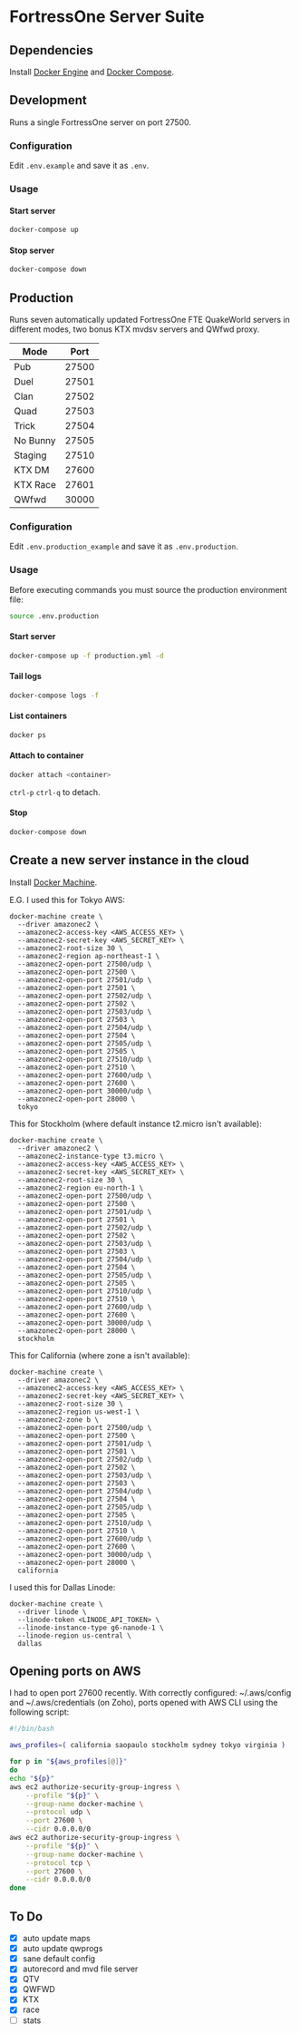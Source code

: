 # FortressOne Server Suite

## Dependencies

Install [Docker Engine](https://docs.docker.com/compose/install/) and
[Docker Compose](https://docs.docker.com/compose/install/).


## Development

Runs a single FortressOne server on port 27500.


### Configuration

Edit `.env.example` and save it as `.env`.


### Usage

#### Start server

```sh
docker-compose up
```


#### Stop server

```sh
docker-compose down
```


## Production

Runs seven automatically updated FortressOne FTE QuakeWorld servers in different modes, two bonus KTX mvdsv servers and QWfwd proxy.

| Mode     | Port  |
| -------  | ----- |
| Pub      | 27500 |
| Duel     | 27501 |
| Clan     | 27502 |
| Quad     | 27503 |
| Trick    | 27504 |
| No Bunny | 27505 |
| Staging  | 27510 |
| KTX DM   | 27600 |
| KTX Race | 27601 |
| QWfwd    | 30000 |


### Configuration

Edit `.env.production_example` and save it as `.env.production`.


### Usage

Before executing commands you must source the production environment file:

```sh
source .env.production
```


#### Start server

```sh
docker-compose up -f production.yml -d
```


#### Tail logs

```sh
docker-compose logs -f
```


#### List containers

```sh
docker ps
```


#### Attach to container

```sh
docker attach <container>
```

`ctrl-p` `ctrl-q` to detach.


#### Stop

```sh
docker-compose down
```


## Create a new server instance in the cloud

Install [Docker Machine](https://docs.docker.com/v17.09/machine/install-machine/).

E.G. I used this for Tokyo AWS:
```
docker-machine create \
  --driver amazonec2 \
  --amazonec2-access-key <AWS_ACCESS_KEY> \
  --amazonec2-secret-key <AWS_SECRET_KEY> \
  --amazonec2-root-size 30 \
  --amazonec2-region ap-northeast-1 \
  --amazonec2-open-port 27500/udp \
  --amazonec2-open-port 27500 \
  --amazonec2-open-port 27501/udp \
  --amazonec2-open-port 27501 \
  --amazonec2-open-port 27502/udp \
  --amazonec2-open-port 27502 \
  --amazonec2-open-port 27503/udp \
  --amazonec2-open-port 27503 \
  --amazonec2-open-port 27504/udp \
  --amazonec2-open-port 27504 \
  --amazonec2-open-port 27505/udp \
  --amazonec2-open-port 27505 \
  --amazonec2-open-port 27510/udp \
  --amazonec2-open-port 27510 \
  --amazonec2-open-port 27600/udp \
  --amazonec2-open-port 27600 \
  --amazonec2-open-port 30000/udp \
  --amazonec2-open-port 28000 \
  tokyo
```

This for Stockholm (where default instance t2.micro isn't available):
```
docker-machine create \
  --driver amazonec2 \
  --amazonec2-instance-type t3.micro \
  --amazonec2-access-key <AWS_ACCESS_KEY> \
  --amazonec2-secret-key <AWS_SECRET_KEY> \
  --amazonec2-root-size 30 \
  --amazonec2-region eu-north-1 \
  --amazonec2-open-port 27500/udp \
  --amazonec2-open-port 27500 \
  --amazonec2-open-port 27501/udp \
  --amazonec2-open-port 27501 \
  --amazonec2-open-port 27502/udp \
  --amazonec2-open-port 27502 \
  --amazonec2-open-port 27503/udp \
  --amazonec2-open-port 27503 \
  --amazonec2-open-port 27504/udp \
  --amazonec2-open-port 27504 \
  --amazonec2-open-port 27505/udp \
  --amazonec2-open-port 27505 \
  --amazonec2-open-port 27510/udp \
  --amazonec2-open-port 27510 \
  --amazonec2-open-port 27600/udp \
  --amazonec2-open-port 27600 \
  --amazonec2-open-port 30000/udp \
  --amazonec2-open-port 28000 \
  stockholm
```

This for California (where zone a isn't available):
```
docker-machine create \
  --driver amazonec2 \
  --amazonec2-access-key <AWS_ACCESS_KEY> \
  --amazonec2-secret-key <AWS_SECRET_KEY> \
  --amazonec2-root-size 30 \
  --amazonec2-region us-west-1 \
  --amazonec2-zone b \
  --amazonec2-open-port 27500/udp \
  --amazonec2-open-port 27500 \
  --amazonec2-open-port 27501/udp \
  --amazonec2-open-port 27501 \
  --amazonec2-open-port 27502/udp \
  --amazonec2-open-port 27502 \
  --amazonec2-open-port 27503/udp \
  --amazonec2-open-port 27503 \
  --amazonec2-open-port 27504/udp \
  --amazonec2-open-port 27504 \
  --amazonec2-open-port 27505/udp \
  --amazonec2-open-port 27505 \
  --amazonec2-open-port 27510/udp \
  --amazonec2-open-port 27510 \
  --amazonec2-open-port 27600/udp \
  --amazonec2-open-port 27600 \
  --amazonec2-open-port 30000/udp \
  --amazonec2-open-port 28000 \
  california
```

I used this for Dallas Linode:
```
docker-machine create \
  --driver linode \
  --linode-token <LINODE_API_TOKEN> \
  --linode-instance-type g6-nanode-1 \
  --linode-region us-central \
  dallas
```


## Opening ports on AWS

I had to open port 27600 recently. With correctly configured: ~/.aws/config and ~/.aws/credentials (on Zoho), ports opened with AWS CLI using the following script:

```sh
#!/bin/bash

aws_profiles=( california saopaulo stockholm sydney tokyo virginia )

for p in "${aws_profiles[@]}"
do
echo "${p}"
aws ec2 authorize-security-group-ingress \
    --profile "${p}" \
    --group-name docker-machine \
    --protocol udp \
    --port 27600 \
    --cidr 0.0.0.0/0
aws ec2 authorize-security-group-ingress \
    --profile "${p}" \
    --group-name docker-machine \
    --protocol tcp \
    --port 27600 \
    --cidr 0.0.0.0/0
done
```


## To Do

- [x] auto update maps
- [x] auto update qwprogs
- [x] sane default config
- [x] autorecord and mvd file server
- [x] QTV
- [x] QWFWD
- [x] KTX
- [x] race
- [ ] stats
